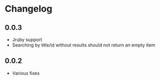 # Changelog

## 0.0.3

- Jruby support
- Searching by title/id without results should not return an empty item

## 0.0.2

- Various fixes
